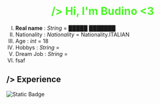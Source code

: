 <html>
<head>
        <style>
          h1 {
            color: #4AF626;
          }
        </style>
</head>
<body>
        <h1 align="center"> /> Hi, I'm <b>Budino</b> <3 </h1>
        <ol type="I">
            <li><b>Real name</b> : <i>String</i> = █████ ███████</li>
            <li>Nationality : <i>Nationality</i> = Nationality.ITALIAN</li>
            <li>Age : <i>int</i> = 18</li>
            <li>Hobbys : <i>String</i> = </li>
            <li>Dream Job : <i>String</i> = </li>
            <li>fsaf</li>
        </ol>
        <h2> /> Experience </h2>
        
![Static Badge](https://img.shields.io/badge/Godot-v4.2.1-478CBF?style=for-the-badge&logo=Godot%20Engine&logoColor=%23FFFFFF&labelColor=478CBF&color=ffffff)

</body>
</html>









<!-- 
**BudinoSurelySweet/BudinoSurelySweet** is a ✨ _special_ ✨ repository because its `README.md` (this file) appears on your GitHub profile.

Here are some ideas to get you started:

- 🔭 I’m currently working on ...
- 🌱 I’m currently learning ...
- 👯 I’m looking to collaborate on ...
- 🤔 I’m looking for help with ...
- 💬 Ask me about ...
- 📫 How to reach me: ...
- 😄 Pronouns: ...
- ⚡ Fun fact: ...
-->
